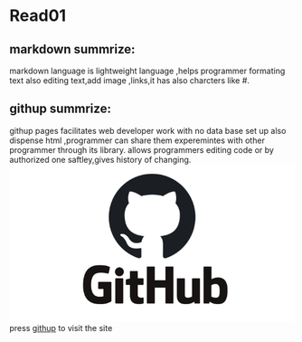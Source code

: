 # Read01
## markdown summrize:
markdown language is lightweight language ,helps programmer formating text also editing text,add image ,links,it has also charcters like #.
## githup summrize:
githup pages facilitates web developer work with no data base set up also dispense html ,programmer can share them experemintes with other programmer through its library.
allows programmers editing code or by authorized one saftley,gives history of changing.
![githup](githupp.png)
press [githup](https://github.com/) to visit the site
